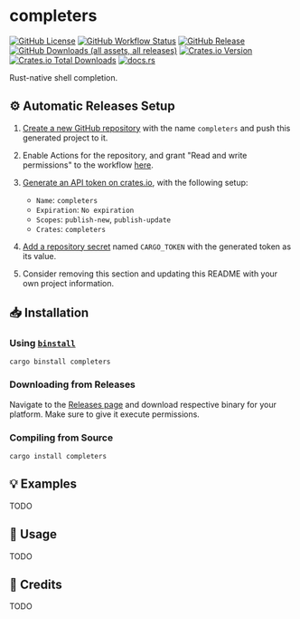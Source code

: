 # completers

[![GitHub License](https://img.shields.io/github/license/PRO-2684/completers?logo=opensourceinitiative)](https://github.com/PRO-2684/completers/blob/main/LICENSE)
[![GitHub Workflow Status](https://img.shields.io/github/actions/workflow/status/PRO-2684/completers/release.yml?logo=githubactions)](https://github.com/PRO-2684/completers/blob/main/.github/workflows/release.yml)
[![GitHub Release](https://img.shields.io/github/v/release/PRO-2684/completers?logo=githubactions)](https://github.com/PRO-2684/completers/releases)
[![GitHub Downloads (all assets, all releases)](https://img.shields.io/github/downloads/PRO-2684/completers/total?logo=github)](https://github.com/PRO-2684/completers/releases)
[![Crates.io Version](https://img.shields.io/crates/v/completers?logo=rust)](https://crates.io/crates/completers)
[![Crates.io Total Downloads](https://img.shields.io/crates/d/completers?logo=rust)](https://crates.io/crates/completers)
[![docs.rs](https://img.shields.io/docsrs/completers?logo=rust)](https://docs.rs/completers)

Rust-native shell completion.

## ⚙️ Automatic Releases Setup

1. [Create a new GitHub repository](https://github.com/new) with the name `completers` and push this generated project to it.
2. Enable Actions for the repository, and grant "Read and write permissions" to the workflow [here](https://github.com/PRO-2684/completers/settings/actions).
3. [Generate an API token on crates.io](https://crates.io/settings/tokens/new), with the following setup:

    - `Name`: `completers`
    - `Expiration`: `No expiration`
    - `Scopes`: `publish-new`, `publish-update`
    - `Crates`: `completers`

4. [Add a repository secret](https://github.com/PRO-2684/completers/settings/secrets/actions) named `CARGO_TOKEN` with the generated token as its value.
5. Consider removing this section and updating this README with your own project information.

## 📥 Installation

### Using [`binstall`](https://github.com/cargo-bins/cargo-binstall)

```shell
cargo binstall completers
```

### Downloading from Releases

Navigate to the [Releases page](https://github.com/PRO-2684/completers/releases) and download respective binary for your platform. Make sure to give it execute permissions.

### Compiling from Source

```shell
cargo install completers
```

## 💡 Examples

TODO

## 📖 Usage

TODO

## 🎉 Credits

TODO
